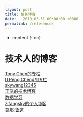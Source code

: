 ```yaml
---
layout: post
title: 相关博客
date:   2019-03-31 00:00:00 +0800
permalink: /reference/
---
```


* content
{:toc}


技术人的博客
=====================
[Tony Chen的专栏](https://blog.csdn.net/chjttony/article/list/1)<br>
[ITPeng Cheng的专栏](https://blog.csdn.net/pengchengmm)<br>
[skywang12345](http://www.cnblogs.com/skywang12345/category/455711.html)<br>
[王浩的技术博客](https://blog.csdn.net/peterwanghao/article/category/1101326)<br>
[数据学习](https://www.datalearner.com/blog_list)<br>
[zifangsky的个人博客](https://www.zifangsky.cn/)<br>
[莫那·鲁道](https://blog.csdn.net/qq_38182963)<br>


